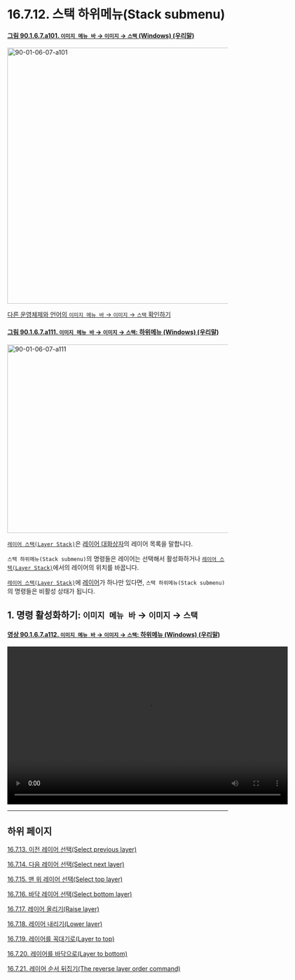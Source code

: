 # 16.7.12. 스택 하위메뉴(Stack submenu)

<a id="90-01-06-07-a101"></a>

#### [그림 90.1.6.7.a101. `이미지 메뉴 바` → `이미지` → `스택` (Windows) (우리말)](./90-01-06-07-stack.md#90-01-06-07-a101)
<img width="780" height="584" alt="90-01-06-07-a101" src="https://github.com/user-attachments/assets/1aa32105-d480-453e-8341-b10137236574" />

[다른 운영체제와 언어의 `이미지 메뉴 바` → `이미지` → `스택` 확인하기](./90-01-06-07-stack.md#90-01-06-07-a102)

<a id="90-01-06-07-a111"></a>

#### [그림 90.1.6.7.a111. `이미지 메뉴 바` → `이미지` → `스택`: 하위메뉴 (Windows) (우리말)](./90-01-06-07-stack.md#90-01-06-07-a111)
<img width="719" height="430" alt="90-01-06-07-a111" src="https://github.com/user-attachments/assets/02a4bf39-a53f-4b54-bcf8-e7ddd4ed8551" />

[`레이어 스택(Layer Stack)`](./19-glossaryx-layer_stack.md)은 [레이어 대화상자](./15-02-01-00-layers_dialog.md)의 레이어 목록을 말합니다.

`스택 하위메뉴(Stack submenu)`의 명령들은 레이어는 선택해서 활성화하거나 [`레이어 스택(Layer Stack)`](./19-glossaryx-layer_stack.md)에서의 레이어의 위치를 바꿉니다.

[`레이어 스택(Layer Stack)`](./19-glossaryx-layer_stack.md)에 [레이어](./19-glossaryx-layer.md)가 하나만 있다면, `스택 하위메뉴(Stack submenu)`의 명령들은 비활성 상태가 됩니다.

<a id="16-07-12-s1"></a>

## 1. 명령 활성화하기: `이미지 메뉴 바` → `이미지` → `스택`

<a id="90-01-06-07-a112"></a>

#### [영상 90.1.6.7.a112. `이미지 메뉴 바` → `이미지` → `스택`: 하위메뉴 (Windows) (우리말)](./90-01-06-07-stack.md#90-01-06-07-a112)
<video controls="controls" width="640" height="360" src="https://github.com/user-attachments/assets/57c5d281-fb62-4c8e-84f7-03c6663ea9d7"></video>

***

## 하위 페이지

[16.7.13. 이전 레이어 선택(Select previous layer)](./16-07-13-select-previous-layer.md)

[16.7.14. 다음 레이어 선택(Select next layer)](./16-07-14-select-next-layer.md)

[16.7.15. 맨 위 레이어 선택(Select top layer)](./16-07-15-select-top-layer.md)

[16.7.16. 바닥 레이어 선택(Select bottom layer)](./16-07-16-select-bottom-layer.md)

[16.7.17. 레이어 올리기(Raise layer)](./16-07-17-raise-layer.md)

[16.7.18. 레이어 내리기(Lower layer)](./16-07-18-lower-layer.md)

[16.7.19. 레이어를 꼭대기로(Layer to top)](./16-07-19-layer-to-top.md)

[16.7.20. 레이어를 바닥으로(Layer to bottom)](./16-07-20-layer-to-bottom.md)

[16.7.21. 레이어 순서 뒤집기(The reverse layer order command)](./16-07-21-the-reverse-layer-order-command.md)
